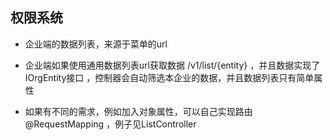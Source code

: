 权限系统
--------------

* 企业端的数据列表，来源于菜单的url

* 企业端如果使用通用数据列表url获取数据  /v1/list/{entity} ，并且数据实现了IOrgEntity接口 ，控制器会自动筛选本企业的数据，并且数据列表只有简单属性

* 如果有不同的需求，例如加入对象属性，可以自己实现路由@RequestMapping ，例子见ListController